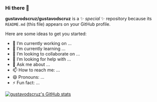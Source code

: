 ### Hi there 👋


**gustavodscruz/gustavodscruz** is a ✨ _special_ ✨ repository because its `README.md` (this file) appears on your GitHub profile.

Here are some ideas to get you started:

- 🔭 I’m currently working on ...
- 🌱 I’m currently learning ...
- 👯 I’m looking to collaborate on ...
- 🤔 I’m looking for help with ...
- 💬 Ask me about ...
- 📫 How to reach me: ...
- 😄 Pronouns: ...
- ⚡ Fun fact: ...

[![gustavodscruz's GitHub stats](https://github-readme-stats.vercel.app/api?username=gustavodscruz)](https://github.com/gustavodscruz/github-readme-stats)
